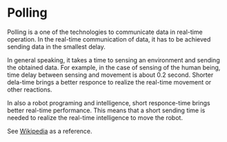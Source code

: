 # Polling

Polling is a one of the technologies to communicate data in real-time operation. 
In the real-time communication of data, it has to be achieved sending data in the smallest delay.

In general speaking, it takes a time to sensing an environment and sending the obtained data.
For example, in the case of sensing of the human being, time delay between sensing and movement
is about 0.2 second.
Shorter dela-time brings a better responce to realize the real-time movement or other reactions.

In also a robot programing and intelligence, short responce-time brings better real-time performance.
This means that a short sending time is needed to realize the real-time intelligence to move the robot.


See [Wikipedia](https://en.wikipedia.org/wiki/Polling_(computer_science)) as a reference.

